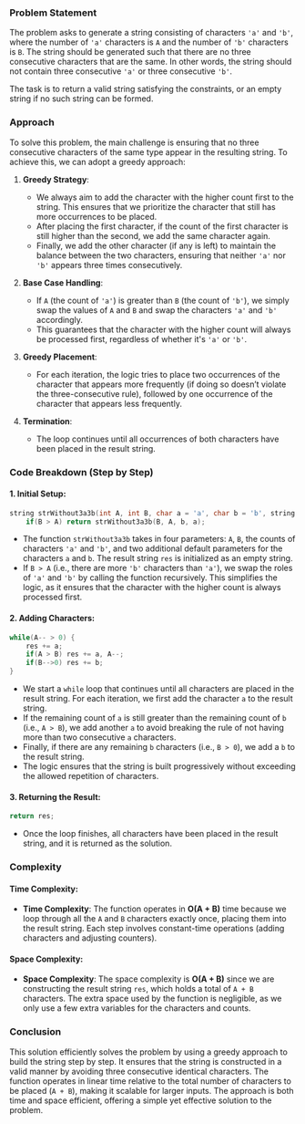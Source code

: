 ### Problem Statement

The problem asks to generate a string consisting of characters `'a'` and `'b'`, where the number of `'a'` characters is `A` and the number of `'b'` characters is `B`. The string should be generated such that there are no three consecutive characters that are the same. In other words, the string should not contain three consecutive `'a'` or three consecutive `'b'`.

The task is to return a valid string satisfying the constraints, or an empty string if no such string can be formed.

### Approach

To solve this problem, the main challenge is ensuring that no three consecutive characters of the same type appear in the resulting string. To achieve this, we can adopt a greedy approach:

1. **Greedy Strategy**: 
   - We always aim to add the character with the higher count first to the string. This ensures that we prioritize the character that still has more occurrences to be placed.
   - After placing the first character, if the count of the first character is still higher than the second, we add the same character again.
   - Finally, we add the other character (if any is left) to maintain the balance between the two characters, ensuring that neither `'a'` nor `'b'` appears three times consecutively.

2. **Base Case Handling**:
   - If `A` (the count of `'a'`) is greater than `B` (the count of `'b'`), we simply swap the values of `A` and `B` and swap the characters `'a'` and `'b'` accordingly.
   - This guarantees that the character with the higher count will always be processed first, regardless of whether it's `'a'` or `'b'`.

3. **Greedy Placement**:
   - For each iteration, the logic tries to place two occurrences of the character that appears more frequently (if doing so doesn’t violate the three-consecutive rule), followed by one occurrence of the character that appears less frequently.

4. **Termination**:
   - The loop continues until all occurrences of both characters have been placed in the result string.

### Code Breakdown (Step by Step)

#### 1. **Initial Setup**:
```cpp
string strWithout3a3b(int A, int B, char a = 'a', char b = 'b', string res = "") {
    if(B > A) return strWithout3a3b(B, A, b, a);
```
- The function `strWithout3a3b` takes in four parameters: `A`, `B`, the counts of characters `'a'` and `'b'`, and two additional default parameters for the characters `a` and `b`. The result string `res` is initialized as an empty string.
- If `B > A` (i.e., there are more `'b'` characters than `'a'`), we swap the roles of `'a'` and `'b'` by calling the function recursively. This simplifies the logic, as it ensures that the character with the higher count is always processed first.

#### 2. **Adding Characters**:
```cpp
while(A-- > 0) {
    res += a;
    if(A > B) res += a, A--;
    if(B-->0) res += b;
}
```
- We start a `while` loop that continues until all characters are placed in the result string. For each iteration, we first add the character `a` to the result string.
- If the remaining count of `a` is still greater than the remaining count of `b` (i.e., `A > B`), we add another `a` to avoid breaking the rule of not having more than two consecutive `a` characters.
- Finally, if there are any remaining `b` characters (i.e., `B > 0`), we add a `b` to the result string.
- The logic ensures that the string is built progressively without exceeding the allowed repetition of characters.

#### 3. **Returning the Result**:
```cpp
return res;
```
- Once the loop finishes, all characters have been placed in the result string, and it is returned as the solution.

### Complexity

#### Time Complexity:
- **Time Complexity**: The function operates in **O(A + B)** time because we loop through all the `A` and `B` characters exactly once, placing them into the result string. Each step involves constant-time operations (adding characters and adjusting counters).
  
#### Space Complexity:
- **Space Complexity**: The space complexity is **O(A + B)** since we are constructing the result string `res`, which holds a total of `A + B` characters. The extra space used by the function is negligible, as we only use a few extra variables for the characters and counts.

### Conclusion

This solution efficiently solves the problem by using a greedy approach to build the string step by step. It ensures that the string is constructed in a valid manner by avoiding three consecutive identical characters. The function operates in linear time relative to the total number of characters to be placed (`A + B`), making it scalable for larger inputs. The approach is both time and space efficient, offering a simple yet effective solution to the problem.